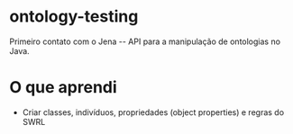 # ontology-testing
  
  Primeiro contato com o Jena -- API para a manipulação de ontologias no Java.

# O que aprendi

* Criar classes, indivíduos, propriedades (object properties) e regras do SWRL

